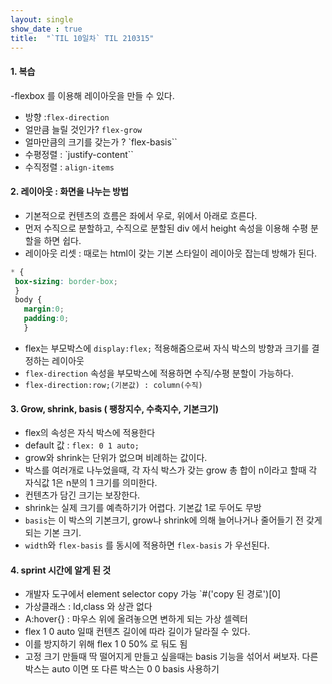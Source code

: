 ```yaml
---
layout: single
show_date : true
title:  "`TIL 10일차` TIL 210315"
---
```


#### 1. 복습
-flexbox 를 이용해 레이아웃을 만들 수 있다.
  * 방향 :`flex-direction `
  * 얼만큼 늘릴 것인가? `flex-grow`
  * 얼마만큼의 크기를 갖는가 ? `flex-basis``
  * 수평정렬 : `justify-content``
  * 수직정렬 : `align-items`

#### 2. 레이아웃 : 화면을 나누는 방법
- 기본적으로 컨텐츠의 흐름은 좌에서 우로, 위에서 아래로 흐른다.
- 먼저 수직으로 분할하고, 수직으로 분할된 div 에서 height 속성을 이용해 수평 분할을 하면 쉽다.
- 레이아웃 리셋 : 때로는 html이 갖는 기본 스타일이 레이아웃 잡는데 방해가 된다.
```css
* {
 box-sizing: border-box;
 }
 body {
   margin:0;
   padding:0;
   }
```

- flex는 부모박스에 `display:flex;` 적용해줌으로써 자식 박스의 방향과 크기를 결정하는 레이아웃
- `flex-direction` 속성을 부모박스에 적용하면 수직/수평 분할이 가능하다.
- `flex-direction:row;(기본값) : column(수직)`


#### 3. Grow, shrink, basis ( 팽창지수, 수축지수, 기본크기)
- flex의 속성은 자식 박스에 적용한다
- default 값 : `flex: 0 1 auto;`
- grow와 shrink는 단위가 없으며 비례하는 값이다.
- 박스를 여러개로 나누었을때, 각 자식 박스가 갖는 grow 총 합이 n이라고 할때 각 자식값 1은 n분의 1 크기를 의미한다.
- 컨텐츠가 담긴 크기는 보장한다.
- shrink는 실제 크기를 예측하기가 어렵다. 기본값 1로 두어도 무방
- `basis`는 이 박스의 기본크기, grow나 shrink에 의해 늘어나거나 줄어들기 전 갖게되는 기본 크기.
- `width`와 `flex-basis` 를 동시에 적용하면 `flex-basis` 가 우선된다.

#### 4. sprint 시간에 알게 된 것
- 개발자 도구에서 element selector copy 가능 `#('copy 된 경로')[0]
- 가상클래스 : Id,class 와 상관 없다
- A:hover{} : 마우스 위에 올려놓으면 변하게 되는 가상 셀렉터
- flex 1 0 auto 일때 컨텐츠 길이에 따라 길이가 달라질 수 있다.
- 이를 방지하기 위해 flex 1 0 50% 로 둬도 됨
- 고정 크기 만들때 딱 떨어지게 만들고 싶을때는 basis 기능을 섞어서 써보자. 다른 박스는 auto 이면 또 다른 박스는 0 0 basis 사용하기
